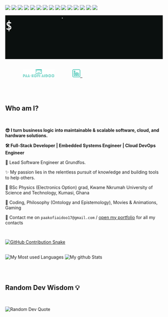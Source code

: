 ![](https://komarev.com/ghpvc/?username=paakofiaidoo&style=flat-square&color=yellow)
<img src="https://img.shields.io/badge/-JavaScript-F7DF1E?style=for-the-badge&logo=javascript&logoColor=black" />
<img src="https://img.shields.io/badge/-TypeScript-3178C6?style=for-the-badge&logo=typescript&logoColor=white" />
<img src="https://img.shields.io/badge/-SCSS-CC6699?style=for-the-badge&logo=sass&logoColor=white" />
<img src="https://img.shields.io/badge/-Elasticsearch-005571?style=for-the-badge&logo=elasticsearch&logoColor=white" />
<img src="https://img.shields.io/badge/-Go-00ADD8?style=for-the-badge&logo=go&logoColor=white" />
<img src="https://img.shields.io/badge/-Kubernetes-326CE5?style=for-the-badge&logo=kubernetes&logoColor=white" />
<img src="https://img.shields.io/badge/-Docker-2496ED?style=for-the-badge&logo=docker&logoColor=white" />
<img src="https://img.shields.io/badge/-Protocol%20Buffers-yellow?style=for-the-badge" />
<img src="https://img.shields.io/badge/-Buf-4285F4?style=for-the-badge" />
<img src="https://img.shields.io/badge/-Kong-1700FF?style=for-the-badge&logo=kong&logoColor=white" />
<img src="https://img.shields.io/badge/-Buf%20Registry-4285F4?style=for-the-badge" />
<img src="https://img.shields.io/badge/-Google%20Cloud-4285F4?style=for-the-badge&logo=google-cloud&logoColor=white" />
<img src="https://img.shields.io/badge/-AWS-232F3E?style=for-the-badge&logo=amazon-aws&logoColor=white" />
<img src="https://img.shields.io/badge/-Azure-0078D4?style=for-the-badge&logo=microsoft-azure&logoColor=white" />


<img align="center" src="./img/hello.gif">





<br>

<h5 align="center" style="display:flex;">
    <code>
        <a href="https://www.paakofi.tech" title="My Portfolio"><img width="100" src="img/logo.svg"></a>
    </code>
    <code>
        <a href="https://www.linkedin.com/in/paakofiaidoo" title="LinkedIn Profile"><img width="25" src="img/linkedin.svg"> </a>
    </code>
</h5>
<br>

<div>

## Who am I?

<br>

**😎 I turn business logic into maintainable & scalable software, cloud, and hardware solutions.**

**🛠️ Full-Stack Developer | Embedded Systems Engineer | Cloud DevOps Engineer**

💼 Lead Software Engineer at Grundfos.

✨ My passion lies in the relentless pursuit of knowledge and building tools to help others.

🏫 BSc Physics (Electronics Option) grad, Kwame Nkrumah University of Science and Technology, Kumasi, Ghana

💖 Coding, Philosophy (Ontology and Epistemology), Movies & Animations, Gaming

📨 Contact me on `paakofiaidoo17@gmail.com` / [open my portfolio](https://paakofi.tech) for all my contacts

</div>
<br>

[![GitHub Contribution Snake](https://raw.githubusercontent.com/paakofiaidoo/paakofiaidoo/output/github-contribution-grid-snake.svg)](https://github.com/paakofiaidoo)
<br>
<br>

![My Most used Languages](https://github-readme-stats.vercel.app/api/top-langs/?username=paakofiaidoo&langs_count=10&layout=compact&theme=radical&border_color=61dafb&border_radius=10)
![My github Stats](https://github-readme-stats.vercel.app/api?username=paakofiaidoo&show_icons=true&theme=radical&border_color=61dafb&border_radius=10)

<div>

<br>

</div>

<br>


## Random Dev Wisdom 💡

<br>

![Random Dev Quote](https://quotes-github-readme.vercel.app/api?type=programming)

<br>